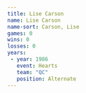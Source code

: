 ```yaml
---
title: Lise Carson
name: Lise Carson
name-sort: Carson, Lise
games: 0
wins: 0
losses: 0
years:
 - year: 1986
   event: Hearts
   team: "QC"
   position: Alternate
---
```

